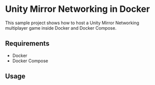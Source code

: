 # Unity Mirror Networking in Docker

This sample project shows how to host a Unity Mirror Networking multiplayer game inside Docker and Docker Compose.

## Requirements

- Docker
- Docker Compose

## Usage
